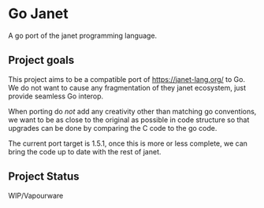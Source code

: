 # Go Janet

A go port of the janet programming language.

## Project goals

This project aims to be a compatible port of https://janet-lang.org/ to Go.
We do not want to cause any fragmentation of they janet ecosystem, just provide seamless
Go interop.

When porting do *not* add any creativity other than matching go conventions,
we want to be as close to the original as possible in code structure so that upgrades
can be done by comparing the C code to the go code.

The current port target is 1.5.1, once this is more or less complete, we can bring the
code up to date with the rest of janet.

## Project Status

WIP/Vapourware

